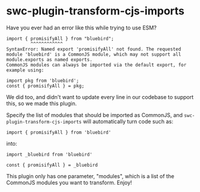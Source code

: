 # swc-plugin-transform-cjs-imports

Have you ever had an error like this while trying to use ESM?

```
import { promisifyAll } from "bluebird";
         ^^^^^^^^^^^^
SyntaxError: Named export 'promisifyAll' not found. The requested module 'bluebird' is a CommonJS module, which may not support all module.exports as named exports.
CommonJS modules can always be imported via the default export, for example using:

import pkg from 'bluebird';
const { promisifyAll } = pkg;
```

We did too, and didn't want to update every line in our codebase to support this, so we made this plugin.

Specify the list of modules that should be imported as CommonJS, and `swc-plugin-transform-cjs-imports` will automatically turn code such as:

```
import { promisifyAll } from 'bluebird'
```

into:

```
import _bluebird from 'bluebird'

const { promisifyAll } = _bluebird
```

This plugin only has one parameter, "modules", which is a list of the CommonJS modules you want to transform. Enjoy!
